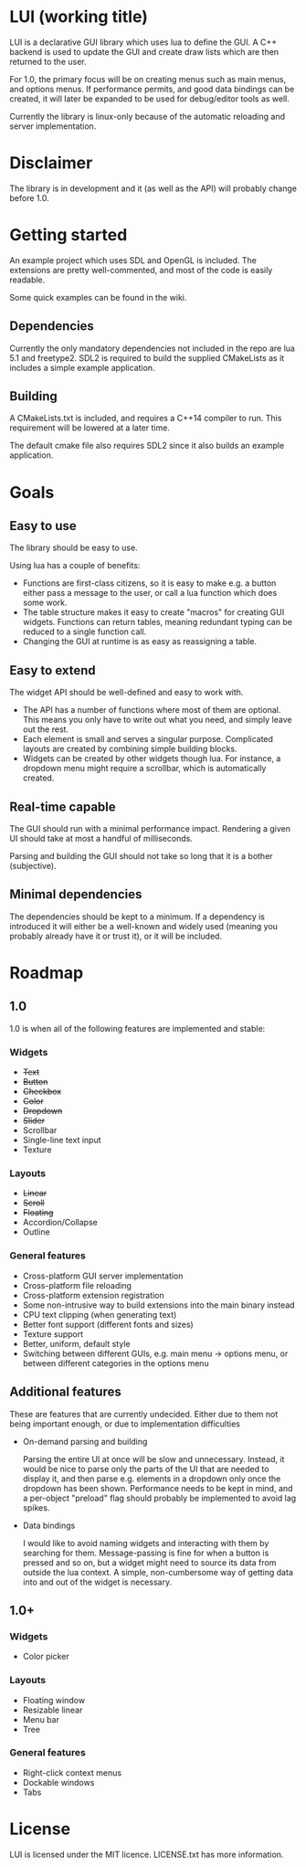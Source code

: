 # LUI (working title)
LUI is a declarative GUI library which uses lua to define the GUI. A  C++
backend is used to update the GUI and create draw lists which are then
returned to the user.

For 1.0, the primary focus will be on creating menus such as main menus, and
options menus. If performance permits, and good data bindings can be created,
it will later be expanded to be used for debug/editor tools as well.

Currently the library is linux-only because of the automatic reloading and
server implementation.

# Disclaimer
The library is in development and it (as well as the API) will probably change
before 1.0.

# Getting started
An example project which uses SDL and OpenGL is included. The extensions are
pretty well-commented, and most of the code is easily readable.

Some quick examples can be found in the wiki.

## Dependencies
Currently the only mandatory dependencies not included in the repo are lua 5.1
and freetype2. SDL2 is required to build the supplied CMakeLists as it includes
a simple example application.

## Building
A CMakeLists.txt is included, and requires a C++14 compiler to run. This
requirement will be lowered at a later time.

The default cmake file also requires SDL2 since it also builds an example
application.

# Goals
## Easy to use
The library should be easy to use.

Using lua has a couple of benefits:
* Functions are first-class citizens, so it is easy to make e.g. a button either
pass a message to the user, or call a lua function which does some work.
* The table structure makes it easy to create "macros" for creating GUI widgets.
Functions can return tables, meaning redundant typing can be reduced to a single
function call.
* Changing the GUI at runtime is as easy as reassigning a table.
## Easy to extend
The widget API should be well-defined and easy to work with.
* The API has a number of functions where most of them are optional. This means
you only have to write out what you need, and simply leave out the rest.
* Each element is small and serves a singular purpose. Complicated layouts are
created by combining simple building blocks.
* Widgets can be created by other widgets though lua. For instance, a dropdown
menu might require a scrollbar, which is automatically created.
## Real-time capable
The GUI should run with a minimal performance impact. Rendering a given UI
should take at most a handful of milliseconds.

Parsing and building the GUI should not take so long that it is a bother
(subjective).
## Minimal dependencies
The dependencies should be kept to a minimum. If a dependency is introduced it
will either be a well-known and widely used (meaning you probably already have
it or trust it), or it will be included.

# Roadmap
## 1.0
1.0 is when all of the following features are implemented and stable:
### Widgets
* ~~Text~~
* ~~Button~~
* ~~Checkbox~~
* ~~Color~~
* ~~Dropdown~~
* ~~Slider~~
* Scrollbar
* Single-line text input
* Texture
### Layouts
* ~~Linear~~
* ~~Scroll~~
* ~~Floating~~
* Accordion/Collapse
* Outline
### General features
* Cross-platform GUI server implementation
* Cross-platform file reloading
* Cross-platform extension registration
* Some non-intrusive way to build extensions into the main binary instead
* CPU text clipping (when generating text)
* Better font support (different fonts and sizes)
* Texture support
* Better, uniform, default style
* Switching between different GUIs, e.g. main menu -> options menu, or between
different categories in the options menu

## Additional features
These are features that are currently undecided. Either due to them not being
important enough, or due to implementation difficulties
* On-demand parsing and building
  
  Parsing the entire UI at once will be slow and unnecessary. Instead, it would
  be nice to parse only the parts of the UI that are needed to display it, and
  then parse e.g. elements in a dropdown only once the dropdown has been shown.
  Performance needs to be kept in mind, and a per-object "preload" flag should
  probably be implemented to avoid lag spikes.

* Data bindings
  
  I would like to avoid naming widgets and interacting with them by searching
  for them. Message-passing is fine for when a button is pressed and so on, but
  a widget might need to source its data from outside the lua context. A simple,
  non-cumbersome way of getting data into and out of the widget is necessary.

## 1.0+
### Widgets
* Color picker
### Layouts
* Floating window
* Resizable linear
* Menu bar
* Tree
### General features
* Right-click context menus
* Dockable windows
* Tabs

# License
LUI is licensed under the MIT licence. LICENSE.txt has more information.